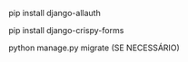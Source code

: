 pip install django-allauth

pip install django-crispy-forms

python manage.py migrate  (SE NECESSÁRIO)
